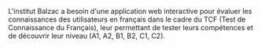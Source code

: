 L'institut Balzac a besoin d'une application web interactive pour évaluer les connaissances des utilisateurs en français dans le cadre du TCF (Test de Connaissance du Français),
leur permettant de tester leurs compétences et de découvrir leur niveau (A1, A2, B1, B2, C1, C2).
